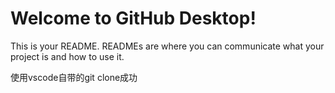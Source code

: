 # Welcome to GitHub Desktop!

This is your README. READMEs are where you can communicate what your project is and how to use it.

使用vscode自带的git clone成功
